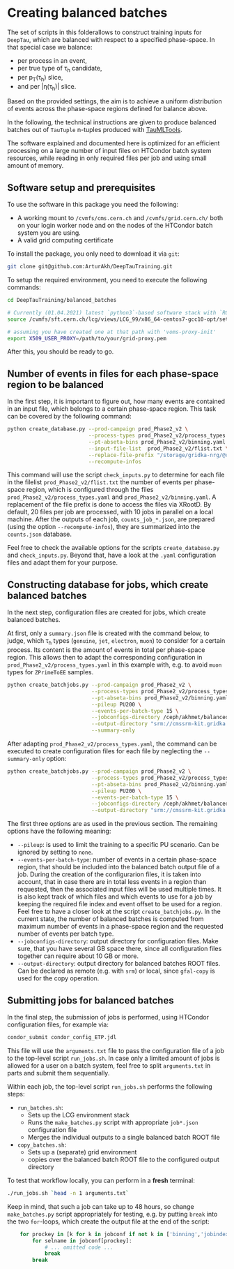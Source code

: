 # Creating balanced batches
The set of scripts in this folderallows to construct training inputs for `DeepTau`,
which are balanced with respect to a specified phase-space. In that special case we
balance:

* per process in an event,
* per true type of &tau;<sub>h</sub> candidate,
* per p<sub>T</sub>(&tau;<sub>h</sub>) slice,
* and per |&eta;(&tau;<sub>h</sub>)| slice.

Based on the provided settings, the aim is to achieve a uniform distribution of
events across the phase-space regions defined for balance above.

In the following, the technical instructions are given to produce balanced batches
out of `TauTuple` n-tuples produced with [TauMLTools](https://github.com/cms-tau-pog/TauMLTools).

The software explained and documented here is optimized for an efficient processing
on a large number of input files on HTCondor batch system resources,
while reading in only required files per job and using small amount of memory.

## Software setup and prerequisites

To use the software in this package you need the following:

* A working mount to `/cvmfs/cms.cern.ch` and `/cvmfs/grid.cern.ch/` both on your login worker
node and on the nodes of the HTCondor batch system you are using.
* A valid grid computing certificate

To install the package, you only need to download it via `git`:

```bash
git clone git@github.com:ArturAkh/DeepTauTraining.git
```

To setup the required environment, you need to execute the following commands:

```bash
cd DeepTauTraining/balanced_batches

# Currently (01.04.2021) latest `python3`-based software stack with `ROOT`
source /cvmfs/sft.cern.ch/lcg/views/LCG_99/x86_64-centos7-gcc10-opt/setup.sh

# assuming you have created one at that path with 'voms-proxy-init'
export X509_USER_PROXY=/path/to/your/grid-proxy.pem
```

After this, you should be ready to go.

## Number of events in files for each phase-space region to be balanced

In the first step, it is important to figure out, how many events are contained in an input file, which
belongs to a certain phase-space region. This task can be covered by the following command:

```bash
python create_database.py --prod-campaign prod_Phase2_v2 \
                          --process-types prod_Phase2_v2/process_types.yaml \
                          --pt-abseta-bins prod_Phase2_v2/binning.yaml \
                          --input-file-list  prod_Phase2_v2/flist.txt \
                          --replace-file-prefix "/storage/gridka-nrg/@root://cmsxrootd-kit.gridka.de//store/user/" \
                          --recompute-infos
```

This command will use the script `check_inputs.py` to determine for each file in the filelist `prod_Phase2_v2/flist.txt` the number of events per
phase-space region, which is configured through the files `prod_Phase2_v2/process_types.yaml` and `prod_Phase2_v2/binning.yaml`. A replacement
of the file prefix is done to access the files via XRootD. By default, 20 files per job are processed, with 10 jobs in parallel on a local machine.
After the outputs of each job, `counts_job_*.json`, are prepared (using the option `--recompute-infos`), they are summarized into the `counts.json` database.

Feel free to check the available options for the scripts `create_database.py` and `check_inputs.py`. Beyond that, have a look at the `.yaml` configuration files
and adapt them for your purpose.

## Constructing database for jobs, which create balanced batches

In the next step, configuration files are created for jobs, which create balanced batches.

At first, only a `summary.json` file is created with the command below, to judge, which &tau;<sub>h</sub> types (`genuine`, `jet`, `electron`, `muon`) to consider for a certain process.
Its content is the amount of events in total per phase-space region. This allows then to adapt the corresponding configuration in `prod_Phase2_v2/process_types.yaml` in this example with,
e.g. to avoid `muon` types for `ZPrimeToEE` samples.

```bash
python create_batchjobs.py --prod-campaign prod_Phase2_v2 \
                           --process-types prod_Phase2_v2/process_types.yaml \
                           --pt-abseta-bins prod_Phase2_v2/binning.yaml \
                           --pileup PU200 \
                           --events-per-batch-type 15 \
                           --jobconfigs-directory /ceph/akhmet/balanced_batches_configs/ \
                           --output-directory "srm://cmssrm-kit.gridka.de:8443/srm/managerv2?SFN=/pnfs/gridka.de/cms/disk-only//store/user/aakhmets/TauML/prod_Phase2_v2/balanced_batches/" \
                           --summary-only
```

After adapting `prod_Phase2_v2/process_types.yaml`, the command can be executed to create configuration files for each file by neglecting the `--summary-only` option:

```bash
python create_batchjobs.py --prod-campaign prod_Phase2_v2 \
                           --process-types prod_Phase2_v2/process_types.yaml \
                           --pt-abseta-bins prod_Phase2_v2/binning.yaml \
                           --pileup PU200 \
                           --events-per-batch-type 15 \
                           --jobconfigs-directory /ceph/akhmet/balanced_batches_configs/ \
                           --output-directory "srm://cmssrm-kit.gridka.de:8443/srm/managerv2?SFN=/pnfs/gridka.de/cms/disk-only//store/user/aakhmets/TauML/prod_Phase2_v2/balanced_batches/"
```

The first three options are as used in the previous section. The remaining options have the following meaning:

* `--pileup`: is used to limit the training to a specific PU scenario. Can be ignored by setting to `none`.
* `--events-per-batch-type`: number of events in a certain phase-space region, that should be included into the balanced batch output file of a job. During the creation of
the configurarion files, it is taken into account, that in case there are in total less events in a region than requested, then the associated input files will be used multiple
times. It is also kept track of which files and which events to use for a job by keeping the required file index and event offset to be used for a region. Feel free to have a closer
look at the script `create_batchjobs.py`. In the current state, the number of balanced batches is computed from maximum number of events in a phase-space region and the requested number
of events per batch type.
* `--jobconfigs-directory`: output directory for configuration files. Make sure, that you have several GB space there, since all configuration files together can require about 10 GB or more.
* `--output-directory`: output directory for balanced batches ROOT files. Can be declared as remote (e.g. with `srm`) or local, since `gfal-copy` is used for the copy operation.

## Submitting jobs for balanced batches

In the final step, the submission of jobs is performed, using HTCondor configuration files, for example via:

```bash
condor_submit condor_config_ETP.jdl
```

This file will use the `arguments.txt` file to pass the configuration file of a job to the top-level script `run_jobs.sh`. In case only a limited amount of jobs is allowed for a user
on a batch system, feel free to split `arguments.txt` in parts and submit them sequentially.

Within each job, the top-level script `run_jobs.sh` performs the following steps:

* `run_batches.sh`:
  * Sets up the LCG environment stack
  * Runs the `make_batches.py` script with appropriate `job*.json` configuration file
  * Merges the individual outputs to a single balanced batch ROOT file
* `copy_batches.sh`:
  * Sets up a (separate) grid environment
  * copies over the balanced batch ROOT file to the configured output directory

To test that workflow locally, you can perform in a **fresh** terminal:

```bash
./run_jobs.sh `head -n 1 arguments.txt`
```

Keep in mind, that such a job can take up to 48 hours, so change `make_batches.py` script appropriately for testing, e.g. by putting `break` into the two `for`-loops, which create the output file at
the end of the script:

```python
    for prockey in [k for k in jobconf if not k in ['binning','jobindex']]:
        for selname in jobconf[prockey]:
            # ... omitted code ...
            break
        break
```
